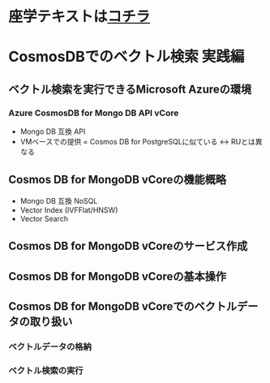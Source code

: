 # 座学テキストは[コチラ](./xxx.pdf)

# CosmosDBでのベクトル検索 実践編

## ベクトル検索を実行できるMicrosoft Azureの環境

### Azure CosmosDB for Mongo DB API vCore
- Mongo DB 互換 API
- VMベースでの提供 = Cosmos DB for PostgreSQLに似ている <-> RUとは異なる

## Cosmos DB for MongoDB vCoreの機能概略

- Mongo DB 互換 NoSQL
- Vector Index (IVFFlat/HNSW)
- Vector Search  

## Cosmos DB for MongoDB vCoreのサービス作成



## Cosmos DB for MongoDB vCoreの基本操作

## Cosmos DB for MongoDB vCoreでのベクトルデータの取り扱い

### ベクトルデータの格納

### ベクトル検索の実行
